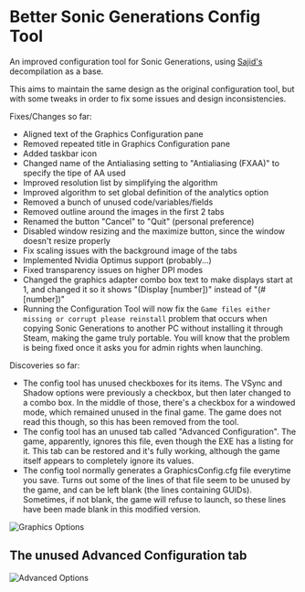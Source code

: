 # Better Sonic Generations Config Tool
An improved configuration tool for Sonic Generations, using [Sajid's](https://github.com/Sajidur78) decompilation as a base.

This aims to maintain the same design as the original configuration tool, but with some tweaks
in order to fix some issues and design inconsistencies.

Fixes/Changes so far:
- Aligned text of the Graphics Configuration pane
- Removed repeated title in Graphics Configuration pane
- Added taskbar icon
- Changed name of the Antialiasing setting to "Antialiasing (FXAA)" to specify the tipe of AA used
- Improved resolution list by simplifying the algorithm
- Improved algorithm to set global definition of the analytics option
- Removed a bunch of unused code/variables/fields
- Removed outline around the images in the first 2 tabs
- Renamed the button "Cancel" to "Quit" (personal preference)
- Disabled window resizing and the maximize button, since the window doesn't resize properly
- Fix scaling issues with the background image of the tabs
- Implemented Nvidia Optimus support (probably...)
- Fixed transparency issues on higher DPI modes
- Changed the graphics adapter combo box text to make displays start at 1, and changed it so it shows "(Display \[number])" instead of "(#\[number])"
- Running the Configuration Tool will now fix the `Game files either missing or corrupt please reinstall` problem that occurs when copying Sonic Generations to another PC without installing it through Steam, making the game truly portable. You will know that the problem is being fixed once it asks you for admin rights when launching.

Discoveries so far:
- The config tool has unused checkboxes for its items. The VSync and Shadow options were previously a checkbox, but then later changed to a combo box. In the middle of those, there's a checkbox for a windowed mode, which remained unused in the final game. The game does not read this though, so this has been removed from the tool.
- The config tool has an unused tab called "Advanced Configuration". The game, apparently, ignores this file, even though the EXE has a listing for it. This tab can be restored and it's fully working, although the game itself appears to completely ignore its values.
- The config tool normally generates a GraphicsConfig.cfg file everytime you save. Turns out some of the lines of that file seem to be unused by the game, and can be left blank (the lines containing GUIDs). Sometimes, if not blank, the game will refuse to launch, so these lines have been made blank in this modified version.

![Graphics Options](https://raw.githubusercontent.com/PTKickass/BetterGenerationsConfigTool/master/Images/Graphics.png)
## The unused Advanced Configuration tab
![Advanced Options](https://raw.githubusercontent.com/PTKickass/BetterGenerationsConfigTool/master/Images/Advanced.png)

